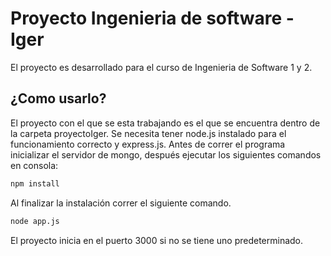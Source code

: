 # Proyecto Ingenieria de software - Iger 
El proyecto es desarrollado para el curso de Ingenieria de Software 1 y 2.

## ¿Como usarlo?
El proyecto con el que se esta trabajando es el que se encuentra dentro de la carpeta proyectoIger. Se necesita tener node.js 
instalado para el funcionamiento correcto y express.js. Antes de correr el programa inicializar el servidor de mongo, después ejecutar los siguientes comandos en consola: 
```bash
npm install
```
Al finalizar la instalación correr el siguiente comando.
```bash
node app.js
```
El proyecto inicia en el puerto 3000 si no se tiene uno predeterminado.
